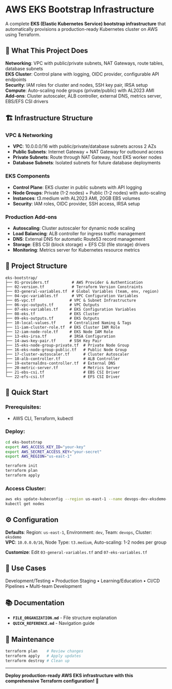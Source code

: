 # AWS EKS Bootstrap Infrastructure

A complete **EKS (Elastic Kubernetes Service) bootstrap infrastructure** that automatically provisions a production-ready Kubernetes cluster on AWS using Terraform.

## 🚀 What This Project Does

**Networking**: VPC with public/private subnets, NAT Gateways, route tables, database subnets  
**EKS Cluster**: Control plane with logging, OIDC provider, configurable API endpoints  
**Security**: IAM roles for cluster and nodes, SSH key pair, IRSA setup  
**Compute**: Auto-scaling node groups (private/public) with AL2023 AMI  
**Add-ons**: Cluster autoscaler, ALB controller, external DNS, metrics server, EBS/EFS CSI drivers

## 🏗️ Infrastructure Structure

### **VPC & Networking**
- **VPC**: 10.0.0.0/16 with public/private/database subnets across 2 AZs
- **Public Subnets**: Internet Gateway + NAT Gateway for outbound access
- **Private Subnets**: Route through NAT Gateway, host EKS worker nodes
- **Database Subnets**: Isolated subnets for future database deployments

### **EKS Components**
- **Control Plane**: EKS cluster in public subnets with API logging
- **Node Groups**: Private (1-2 nodes) + Public (1-2 nodes) with auto-scaling
- **Instances**: t3.medium with AL2023 AMI, 20GB EBS volumes
- **Security**: IAM roles, OIDC provider, SSH access, IRSA setup

### **Production Add-ons**
- **Autoscaling**: Cluster autoscaler for dynamic node scaling
- **Load Balancing**: ALB controller for ingress traffic management
- **DNS**: External DNS for automatic Route53 record management
- **Storage**: EBS CSI (block storage) + EFS CSI (file storage) drivers
- **Monitoring**: Metrics server for Kubernetes resource metrics

## 📁 Project Structure

```
eks-bootstrap/
├── 01-providers.tf          # AWS Provider & Authentication
├── 02-version.tf            # Terraform Version Constraints
├── 03-general-variables.tf  # Global Variables (team, env, region)
├── 04-vpc-variables.tf      # VPC Configuration Variables
├── 05-vpc.tf               # VPC & Subnet Infrastructure
├── 06-vpc-outputs.tf       # VPC Outputs
├── 07-eks-variables.tf     # EKS Configuration Variables
├── 08-eks.tf               # EKS Cluster
├── 09-eks-outputs.tf       # EKS Outputs
├── 10-local-values.tf      # Centralized Naming & Tags
├── 11-iam-cluster-role.tf  # EKS Cluster IAM Role
├── 12-iam-node-role.tf     # EKS Node IAM Role
├── 13-eks-irsa.tf          # IRSA Configuration
├── 14-aws-key-pair.tf      # SSH Key Pair
├── 15-eks-node-group-private.tf  # Private Node Group
├── 16-eks-node-group-public.tf   # Public Node Group
├── 17-cluster-autoscaler.tf      # Cluster Autoscaler
├── 18-alb-controller.tf          # ALB Controller
├── 19-externaldns-controller.tf  # External DNS
├── 20-metric-server.tf           # Metrics Server
├── 21-ebs-csi.tf                 # EBS CSI Driver
└── 22-efs-csi.tf                 # EFS CSI Driver
```

## 🚀 Quick Start

### **Prerequisites:**
- AWS CLI, Terraform, kubectl

### **Deploy:**
```bash
cd eks-bootstrap
export AWS_ACCESS_KEY_ID="your-key"
export AWS_SECRET_ACCESS_KEY="your-secret"
export AWS_REGION="us-east-1"

terraform init
terraform plan
terraform apply
```

### **Access Cluster:**
```bash
aws eks update-kubeconfig --region us-east-1 --name devops-dev-eksdemo-eks-cluster
kubectl get nodes
```

## ⚙️ Configuration

**Defaults**: Region: `us-east-1`, Environment: `dev`, Team: `devops`, Cluster: `eksdemo`  
**VPC**: `10.0.0.0/16`, Node Type: `t3.medium`, Auto-scaling: 1-2 nodes per group

**Customize**: Edit `03-general-variables.tf` and `07-eks-variables.tf`

## 🎯 Use Cases

Development/Testing • Production Staging • Learning/Education • CI/CD Pipelines • Multi-team Development

## 📚 Documentation

- **`FILE_ORGANIZATION.md`** - File structure explanation
- **`QUICK_REFERENCE.md`** - Navigation guide

## 🔧 Maintenance

```bash
terraform plan    # Review changes
terraform apply   # Apply updates
terraform destroy # Clean up
```

---

**Deploy production-ready AWS EKS infrastructure with this comprehensive Terraform configuration!** 🎉
